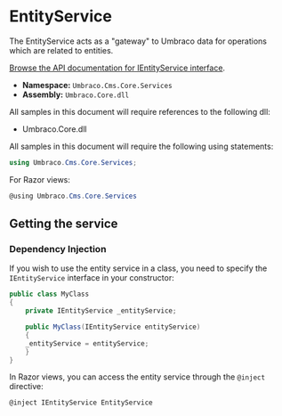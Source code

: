 # EntityService

The EntityService acts as a "gateway" to Umbraco data for operations which are related to entities.

[Browse the API documentation for IEntityService interface](https://apidocs.umbraco.com/v12/csharp/api/Umbraco.Cms.Core.Services.IEntityService.html).

 * **Namespace:** `Umbraco.Cms.Core.Services`
 * **Assembly:** `Umbraco.Core.dll`

 All samples in this document will require references to the following dll:

* Umbraco.Core.dll

All samples in this document will require the following using statements:

```csharp
using Umbraco.Cms.Core.Services;
```

For Razor views:
```csharp
@using Umbraco.Cms.Core.Services
```

## Getting the service

### Dependency Injection

If you wish to use the entity service in a class, you need to specify the `IEntityService` interface in your constructor:

```csharp
public class MyClass
{
	private IEntityService _entityService;

	public MyClass(IEntityService entityService)
	{
	_entityService = entityService;
	}
}
```

In Razor views, you can access the entity service through the `@inject` directive:

```csharp
@inject IEntityService EntityService
```
